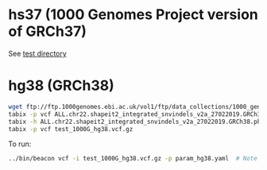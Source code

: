 # hs37 (1000 Genomes Project version of GRCh37)

See [test directory](../test/README.md)

# hg38 (GRCh38)

```bash
wget ftp://ftp.1000genomes.ebi.ac.uk/vol1/ftp/data_collections/1000_genomes_project/release/20190312_biallelic_SNV_and_INDEL/ALL.chr22.shapeit2_integrated_snvindels_v2a_27022019.GRCh38.phased.vcf.gz
tabix -p vcf ALL.chr22.shapeit2_integrated_snvindels_v2a_27022019.GRCh38.phased.vcf.gz
tabix -h ALL.chr22.shapeit2_integrated_snvindels_v2a_27022019.GRCh38.phased.vcf.gz 22:10516173-11016173 | sed 's/^\(22\t\)/chr22\t/' | bgzip > test_1000G_hg38.vcf.gz
tabix -p vcf test_1000G_hg38.vcf.gz
```

To run:

```bash
../bin/beacon vcf -i test_1000G_hg38.vcf.gz -p param_hg38.yaml  # Note that here we used hg38 as a reference genome
```

